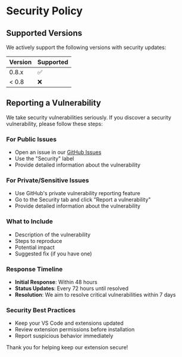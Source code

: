 # Security Policy

## Supported Versions

We actively support the following versions with security updates:

| Version | Supported          |
| ------- | ------------------ |
| 0.8.x   | :white_check_mark: |
| < 0.8   | :x:                |

## Reporting a Vulnerability

We take security vulnerabilities seriously. If you discover a security vulnerability, please follow these steps:

### For Public Issues
- Open an issue in our [GitHub Issues](../../issues)
- Use the "Security" label
- Provide detailed information about the vulnerability

### For Private/Sensitive Issues
- Use GitHub's private vulnerability reporting feature
- Go to the Security tab and click "Report a vulnerability"
- Provide detailed information about the vulnerability

### What to Include
- Description of the vulnerability
- Steps to reproduce
- Potential impact
- Suggested fix (if you have one)

### Response Timeline
- **Initial Response**: Within 48 hours
- **Status Updates**: Every 72 hours until resolved
- **Resolution**: We aim to resolve critical vulnerabilities within 7 days

### Security Best Practices
- Keep your VS Code and extensions updated
- Review extension permissions before installation
- Report suspicious behavior immediately

Thank you for helping keep our extension secure!